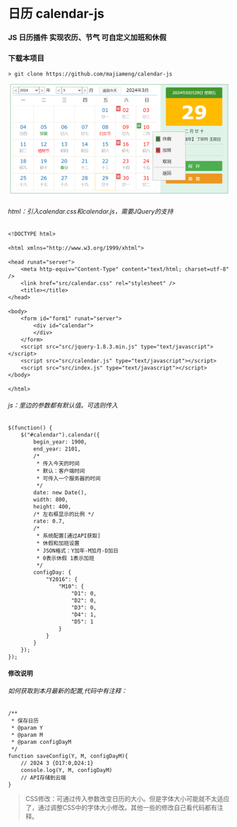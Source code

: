 # 日历 calendar-js

### JS 日历插件 实现农历、节气 可自定义加班和休假

### 下载本项目
```
> git clone https://github.com/majiameng/calendar-js
```

![事例截图](example/test.png)

###### html：引入calendar.css和calendar.js，需要JQuery的支持

```
<!DOCTYPE html>

<html xmlns="http://www.w3.org/1999/xhtml">

<head runat="server">
    <meta http-equiv="Content-Type" content="text/html; charset=utf-8" />
    <link href="src/calendar.css" rel="stylesheet" />
    <title></title>
</head>

<body>
    <form id="form1" runat="server">
        <div id="calendar">
        </div>
    </form>
    <script src="src/jquery-1.8.3.min.js" type="text/javascript"></script>
    <script src="src/calendar.js" type="text/javascript"></script>
    <script src="src/index.js" type="text/javascript"></script>
</body>

</html>
```

###### js：里边的参数都有默认值。可选则传入
```
$(function() {
    $("#calendar").calendar({
        begin_year: 1900,
        end_year: 2101,
        /*
         * 传入今天的时间
         * 默认：客户端时间
         * 可传入一个服务器的时间
         */
        date: new Date(),
        width: 800,
        height: 400,
        /* 左右框显示的比例 */
        rate: 0.7,
        /*
         * 系统配置[通过API获取]
         * 休假和加班设置
         * JSON格式：Y加年-M加月-D加日
         * 0表示休假 1表示加班
         */
        configDay: {
            "Y2016": {
                "M10": {
                    "D1": 0,
                    "D2": 0,
                    "D3": 0,
                    "D4": 1,
                    "D5": 1
                }
            }
        }
    });
});
```

#### 修改说明

###### 如何获取到本月最新的配置,代码中有注释：
```
/**
 * 保存日历
 * @param Y
 * @param M
 * @param configDayM
 */
function saveConfig(Y, M, configDayM){
    // 2024 3 {D17:0,D24:1}
    console.log(Y, M, configDayM)
    // API存储到云端
}
```

> CSS修改：可通过传入参数改变日历的大小。但是字体大小可能就不太适应了，通过调整CSS中的字体大小修改。其他一些的修改自己看代码都有注释。